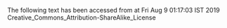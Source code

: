 The following text has been accessed from at Fri Aug 9 01:17:03 IST 2019
Creative_Commons_Attribution-ShareAlike_License
